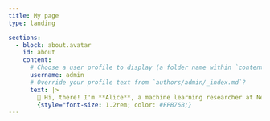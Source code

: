 ```yaml
---
title: My page
type: landing

sections:
  - block: about.avatar
    id: about
    content:
      # Choose a user profile to display (a folder name within `content/authors/`)
      username: admin
      # Override your profile text from `authors/admin/_index.md`?
      text: |>
        👋 Hi, there! I'm **Alice**, a machine learning researcher at Netflix.
        {style="font-size: 1.2rem; color: #FFB76B;} 
---
```


